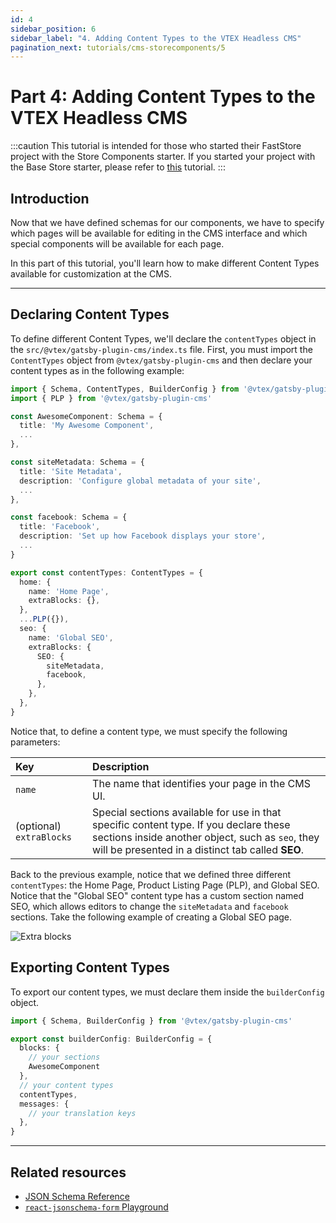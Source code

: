 ```yaml
---
id: 4
sidebar_position: 6
sidebar_label: "4. Adding Content Types to the VTEX Headless CMS"
pagination_next: tutorials/cms-storecomponents/5
---
```


# Part 4: Adding Content Types to the VTEX Headless CMS

:::caution
This tutorial is intended for those who started their FastStore project with the Store Components starter. If you started your project with the Base Store starter, please refer to [this](/tutorials/cms-overview) tutorial.
:::

## Introduction

Now that we have defined schemas for our components, we have to specify which pages will be available for editing in the CMS interface and which special components will be available for each page.

In this part of this tutorial, you'll learn how to make different Content Types available for customization at the CMS.

---

## Declaring Content Types


To define different Content Types, we'll declare the `contentTypes` object in the `src/@vtex/gatsby-plugin-cms/index.ts` file. First, you must import the `ContentTypes` object from `@vtex/gatsby-plugin-cms` and then declare your content types as in the following example:

```ts {1,21-36} title=src/@vtex/gatsby-plugin-cms/index.ts 
import { Schema, ContentTypes, BuilderConfig } from '@vtex/gatsby-plugin-cms'
import { PLP } from '@vtex/gatsby-plugin-cms'

const AwesomeComponent: Schema = {
  title: 'My Awesome Component',
  ...
},

const siteMetadata: Schema = {
  title: 'Site Metadata',
  description: 'Configure global metadata of your site',
  ...
},

const facebook: Schema = {
  title: 'Facebook',
  description: 'Set up how Facebook displays your store',
  ...
}

export const contentTypes: ContentTypes = {
  home: {
    name: 'Home Page',
    extraBlocks: {},
  },
  ...PLP({}),
  seo: {
    name: 'Global SEO',
    extraBlocks: {
      SEO: {
        siteMetadata,
        facebook,
      },
    },
  },
}
```

Notice that, to define a content type, we must specify the following parameters:

|Key         |Description|
|:-----------|:-----------------------------------------------------|
|`name`      |The name that identifies your page in the CMS UI.|
|(optional) `extraBlocks`|Special sections available for use in that specific content type. If you declare these sections inside another object, such as `seo`, they will be presented in a distinct tab called **SEO**.|

Back to the previous example, notice that we defined three different `contentTypes`: the Home Page, Product Listing Page (PLP), and Global SEO. Notice that the "Global SEO" content type has a custom section named SEO, which allows editors to change the `siteMetadata` and `facebook` sections. Take the following example of creating a Global SEO page.

![Extra blocks](/img/tutorials/cms-storecomponents/cms-global-seo.png)

## Exporting Content Types

To export our content types, we must declare them inside the `builderConfig` object.

```ts title="/src/@vtex/gatsby-plugin-cms/index.ts"
import { Schema, BuilderConfig } from '@vtex/gatsby-plugin-cms'

export const builderConfig: BuilderConfig = {
  blocks: {
    // your sections
    AwesomeComponent
  },
  // your content types
  contentTypes,
  messages: {
    // your translation keys
  },
}
```

---

## Related resources

- [JSON Schema Reference](https://json-schema.org/understanding-json-schema/index.html)
- [`react-jsonschema-form` Playground](https://rjsf-team.github.io/react-jsonschema-form/)
